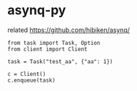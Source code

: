 # asynq-py

related https://github.com/hibiken/asynq/

```
from task import Task, Option
from client import Client

task = Task("test_aa", {"aa": 1})

c = Client()
c.enqueue(task)
```